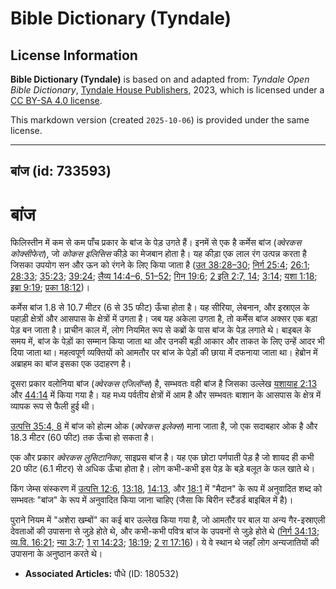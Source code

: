 # Bible Dictionary (Tyndale)

## License Information

**Bible Dictionary (Tyndale)** is based on and adapted from: _Tyndale Open Bible Dictionary_, [Tyndale House Publishers](https://tyndaleopenresources.com/), 2023, which is licensed under a [CC BY-SA 4.0 license](https://creativecommons.org/licenses/by-sa/4.0/legalcode.en).

This markdown version (created `2025-10-06`) is provided under the same license.



--------------------------------

## बांज (id: 733593)

बांज
====

फिलिस्तीन में कम से कम पाँच प्रकार के बांज के पेड़ उगते हैं। इनमें से एक है कर्मेस बांज (*क्वेरकस कोक्सीफेरा*), जो *कोकस इलिसिस* कीड़े का मेजबान होता है। यह कीड़ा एक लाल रंग उत्पन्न करता है जिसका उपयोग सन और ऊन को रंगने के लिए किया जाता है ([उत 38:28–30](https://ref.ly/Gen38:28-Gen38:30); [निर्ग 25:4](https://ref.ly/Exod25:4); [26:1](https://ref.ly/Exod26:1); [28:33](https://ref.ly/Exod28:33); [35:23](https://ref.ly/Exod35:23); [39:24](https://ref.ly/Exod39:24); [लैव्य 14:4–6, 51–52](https://ref.ly/Lev14:4-Lev14:6,Lev14:51-Lev14:52); [गिन 19:6](https://ref.ly/Num19:6); [2 इति 2:7, 14](https://ref.ly/2Chr2:7,2Chr2:14); [3:14](https://ref.ly/2Chr3:14); [यशा 1:18](https://ref.ly/Isa1:18); [इब्रा 9:19](https://ref.ly/Heb9:19); [प्रका 18:12](https://ref.ly/Rev18:12))।

कर्मेस बांज 1\.8 से 10\.7 मीटर (6 से 35 फीट) ऊँचा होता है। यह सीरिया, लेबनान, और इस्राएल के पहाड़ी क्षेत्रों और आसपास के क्षेत्रों में उगता है। जब यह अकेला उगता है, तो कर्मेस बांज अक्सर एक बड़ा पेड़ बन जाता है। प्राचीन काल में, लोग नियमित रूप से कब्रों के पास बांज के पेड़ लगाते थे। बाइबल के समय में, बांज के पेड़ों का सम्मान किया जाता था और उनकी बड़ी आकार और ताकत के लिए उन्हें आदर भी दिया जाता था। महत्वपूर्ण व्यक्तियों को आमतौर पर बांज के पेड़ों की छाया में दफनाया जाता था। हेब्रोन में अब्राहम का बांज इसका एक उदाहरण है।

दूसरा प्रकार वलोनिया बांज (*क्वेरकस एजिलॉप्स*) है, सम्भवतः वही बांज है जिसका उल्लेख [यशायाह 2:13](https://ref.ly/Isa2:13) और [44:14](https://ref.ly/Isa44:14) में किया गया है। यह मध्य पर्वतीय क्षेत्रों में आम है और सम्भवतः बाशान के आसपास के क्षेत्र में व्यापक रूप से फैली हुई थी।

[उत्पत्ति 35:4, 8](https://ref.ly/Gen35:4,Gen35:8) में बांज को होल्म ओक (*क्वेरकस इलेक्स*) माना जाता है, जो एक सदाबहार ओक है और 18\.3 मीटर (60 फीट) तक ऊँचा हो सकता है।

एक और प्रकार *क्वेरकस लुसिटानिका*, साइप्रस बांज है। यह एक छोटा पर्णपाती पेड़ है जो शायद ही कभी 20 फीट (6\.1 मीटर) से अधिक ऊँचा होता है। लोग कभी\-कभी इस पेड़ के बड़े बलूत के फल खाते थे।

किंग जेम्स संस्करण में [उत्पत्ति 12:6](https://ref.ly/Gen12:6), [13:18](https://ref.ly/Gen13:18), [14:13](https://ref.ly/Gen14:13), और [18:1](https://ref.ly/Gen18:1) में "मैदान" के रूप में अनुवादित शब्द को सम्भवतः "बांज" के रूप में अनुवादित किया जाना चाहिए (जैसा कि बिरीन स्टैंडर्ड बाइबिल में है)।

पुराने नियम में "अशेरा खम्बों" का कई बार उल्लेख किया गया है, जो आमतौर पर बाल या अन्य गैर\-इस्राएली देवताओं की उपासना से जुड़े होते थे, और कभी\-कभी पवित्र बांज के उपवनों से जुड़े होते थे ([निर्ग 34:13](https://ref.ly/Exod34:13); [व्य.वि. 16:21](https://ref.ly/Deut16:21); [न्या 3:7](https://ref.ly/Judg3:7); [1 रा 14:23](https://ref.ly/1Kgs14:23); [18:19](https://ref.ly/1Kgs18:19); [2 रा 17:16](https://ref.ly/2Kgs17:16))। ये वे स्थान थे जहाँ लोग अन्यजातियों की उपासना के अनुष्ठान करते थे।

* **Associated Articles:** पौधे (ID: 180532)

